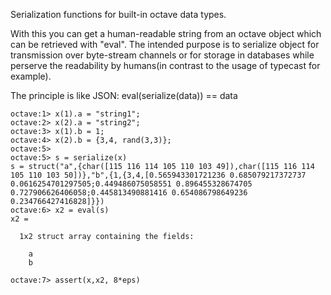 Serialization functions for built-in octave data types.

With this you can get a human-readable string from an octave object which can be retrieved with "eval". The intended purpose is to serialize object for transmission over byte-stream channels or for storage in databases while perserve
the readability by humans(in contrast to the usage of typecast for example).

The principle is like JSON: eval(serialize(data)) == data

```
octave:1> x(1).a = "string1";
octave:2> x(2).a = "string2";
octave:3> x(1).b = 1;
octave:4> x(2).b = {3,4, rand(3,3)};
octave:5> 
octave:5> s = serialize(x)
s = struct("a",{char([115 116 114 105 110 103 49]),char([115 116 114 105 110 103 50])},"b",{1,{3,4,[0.565943301721236 0.685079217372737 0.0616254701297505;0.449486075058551 0.896455328674705 0.727906626406058;0.445813490881416 0.654086798649236 0.234766427416828]}})
octave:6> x2 = eval(s)
x2 =

  1x2 struct array containing the fields:

    a
    b

octave:7> assert(x,x2, 8*eps)
```
